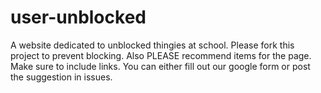 # user-unblocked
A website dedicated to unblocked thingies at school.
Please fork this project to prevent blocking.
Also PLEASE recommend items for the page. Make sure to include links. You can either fill out our google form or post the suggestion in issues.
